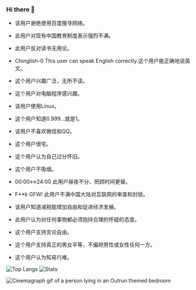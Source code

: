 ### Hi there 👋

- 该用户谢绝使用百度搜寻网络。
- 此用户对现有中国教育制度表示强烈不满。
- 此用户反对读书无用论。
- Chinglish-0	This user can speak English correctly.这个用户能正确地说英文。

- 这个用户兴趣广泛，无所不读。
- 这个用户对电脑程序感兴趣。
- 该用户使用Linux。
- 这个用户知道0.999…就是1。
- 该用户不喜欢微信和QQ。

- 这个用户很宅。
- 这个用户认为自己过分怀旧。
- 这个用户不吸烟。
- 00:00↔24:00	此用户昼夜不分、罔顾时间更替。
- F**k GFW!	此用户不满中国大陆对互联网的审查和封锁。
- 该用户知道减税能增加自由和促进经济发展。
- 此用户认为对任何事物都必须抱持合理的怀疑的态度。
- 这个用户支持言论自由。
- 这个用户支持真正的男女平等，不偏袒男性或女性任何一方。
- 这个用户认为知易行难。


![Top Langs](https://github-readme-stats.vercel.app/api/top-langs/?username=nimrc&hide=html&card_width=355&theme=merko)
![Stats](https://github-readme-stats.vercel.app/api?username=nimrc&show_icons=true&count_private=true&line_height=40)


![Cinemagraph gif of a person lying in an Outrun themed bedroom](https://i.imgur.com/ZDw8tlA.gif)
